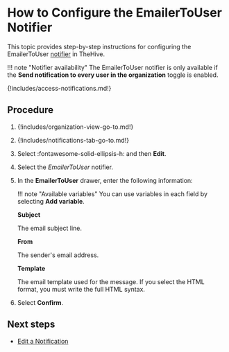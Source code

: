 # How to Configure the EmailerToUser Notifier

This topic provides step-by-step instructions for configuring the EmailerToUser [notifier](../about-notifications.md#notifiers) in TheHive.

!!! note "Notifier availability"
    The EmailerToUser notifier is only available if the **Send notification to every user in the organization** toggle is enabled.

{!includes/access-notifications.md!}

## Procedure

1. {!includes/organization-view-go-to.md!}

2. {!includes/notifications-tab-go-to.md!}

3. Select :fontawesome-solid-ellipsis-h: and then **Edit**.

4. Select the *EmailerToUser* notifier.

5. In the **EmailerToUser** drawer, enter the following information:

    !!! note "Available variables"
        You can use variables in each field by selecting **Add variable**.

    **Subject**

    The email subject line.

    **From**

    The sender's email address.

    **Template**

    The email template used for the message. If you select the HTML format, you must write the full HTML syntax.

6. Select **Confirm**.

## Next steps

* [Edit a Notification](edit-a-notification.md)